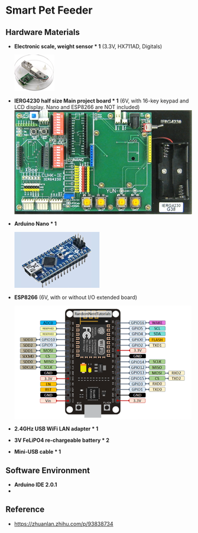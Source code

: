# Smart Pet Feeder

## Hardware Materials
- **Electronic scale, weight sensor * 1** (3.3V, HX711AD, Digitals)

    ![img_4.png](sources/img_4.png)
- **IERG4230 half size Main project board * 1**
(6V, with  16-key keypad and LCD display. Nano and
ESP8266 are NOT included)![img.png](sources/img1.png)
- **Arduino Nano * 1**

    ![img_1.png](sources/img_1.png)
- **ESP8266** (6V, with or without I/O extended board)

    ![img_5.png](sources/img_5.png)
- **2.4GHz USB WiFi LAN adapter * 1**
- **3V FeLiPO4 re-chargeable battery * 2**
- **Mini-USB cable * 1**

## Software Environment
- **Arduino IDE 2.0.1**
- 

## Reference
- https://zhuanlan.zhihu.com/p/93838734